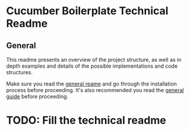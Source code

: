 # Cucumber Boilerplate Technical Readme

## General

This readme presents an overview of the project structure, as well as in depth examples and details of the possible implementations and code structures.

Make sure you read the [general reame](../README.md) and go through the installation process before proceeding.
It's also recommended you read the [general guide](./guide.md) before proceeding.

# TODO: Fill the technical readme
